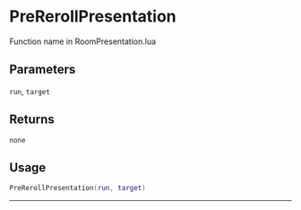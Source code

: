 # PreRerollPresentation
Function name in RoomPresentation.lua
## Parameters
`run`, `target`
## Returns
`none`
## Usage
```lua
PreRerollPresentation(run, target)
```
---
